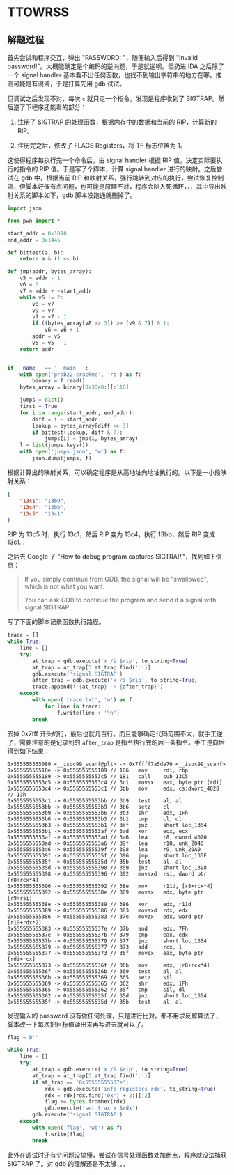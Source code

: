 # TTOWRSS

## 解题过程
首先尝试和程序交互，弹出 "PASSWORD: "，随便输入后得到 "Invalid password!"。大概能确定是个编码的逆向题，于是就逆呗。但扔进 IDA 之后除了一个 signal handler 基本看不出任何函数，也找不到输出字符串的地方在哪。推测可能是有混淆，于是打算先用 gdb 试试。

但调试之后发现不对，每次 `c` 就只走一个指令。发现是程序收到了 SIGTRAP。然后逆了下程序还能看的部分：

1. 注册了 SIGTRAP 的处理函数，根据内存中的数据和当前的 RIP，计算新的 RIP。

2. 注册完之后，修改了 FLAGS Registers，将 TF 标志位置为 1。

这使得程序每执行完一个命令后，由 signal handler 根据 RIP 值，决定实际要执行的指令的 RIP 值。于是写了个脚本，计算 signal handler 进行的映射。之后尝试在 gdb 中，根据当前 RIP 和映射关系，强行跳转到对应的执行，尝试恢复控制流，但脚本好像有点问题，也可能是原理不对，程序会陷入死循环，，，其中导出映射关系的脚本如下，gdb 脚本没跑通就删掉了。

~~~python
import json

from pwn import *

start_addr = 0x1098
end_addr = 0x1445

def bittest(a, b):
    return a & (1 << b)

def jmp(addr, bytes_array):
    v5 = addr - 1
    v6 = 0
    v7 = addr + ~start_addr
    while v6 != 2:
        v8 = v7
        v9 = v7
        v7 = v7 - 1
        if ((bytes_array[v8 >> 3]) >> (v9 & 7)) & 1:
            v6 = v6 + 1
        addr = v5
        v5 = v5 - 1
    return addr


if __name__ == '__main__':
    with open('prob22-crackme', 'rb') as f:
        binary = f.read()
    bytes_array = binary[0x30e0:][:118]

    jumps = dict()
    first = True
    for i in range(start_addr, end_addr):
        diff = i - start_addr
        lookup = bytes_array[diff >> 3]
        if bittest(lookup, diff & 7):
            jumps[i] = jmp(i, bytes_array)
    l = list(jumps.keys())
    with open('jumps.json', 'w') as f:
        json.dump(jumps, f)
~~~

根据计算出的映射关系，可以确定程序是从高地址向地址执行的。以下是一小段映射关系：

~~~json
{
    "13c1": "13b9",
    "13c4": "13bb",
    "13c5": "13c1"
}
~~~

RIP 为 13c5 时，执行 13c1，然后 RIP 变为 13c4，执行 13bb，然后 RIP 变成 13c1...


之后去 Google 了 "How to debug program captures SIGTRAP."，找到如下信息：

> If you simply continue from GDB, the signal will be "swallowed", which is not what you want.
> 
> You can ask GDB to continue the program and send it a signal with signal SIGTRAP.

写了下面的脚本记录函数执行路径。

~~~python
trace = []
while True:
    line = []
    try:
        at_trap = gdb.execute('x /i $rip', to_string=True)
        at_trap = at_trap[3:at_trap.find(':')]
        gdb.execute('signal SIGTRAP')
        after_trap = gdb.execute('x /i $rip', to_string=True)
        trace.append(f'{at_trap} -> {after_trap}')
    except:
        with open('trace.txt', 'w') as f:
            for line in trace:
                f.write(line + '\n')
        break
~~~

去掉 0x7fff 开头的行，最后也就几百行。而且能够确定代码范围不大，就手工逆了，需要注意的是记录到的 `after_trap` 是指令执行完的后一条指令。手工逆向后得到如下结果：

~~~
0x555555555080 <__isoc99_scanf@plt> -> 0x7ffff7a5de70 <__isoc99_scanf>
0x55555555518e -> 0x555555555189 // 186   mov     rdi, rbp
0x555555555189 -> 0x5555555553c5 // 181   call    sub_13C5
0x5555555553c5 -> 0x5555555553c4 // 3c1   movsx   eax, byte ptr [rdi]
0x5555555553c4 -> 0x5555555553c1 // 3bb   mov     edx, cs:dword_4020 // 13h
0x5555555553c1 -> 0x5555555553bb // 3b9   test    al, al
0x5555555553bb -> 0x5555555553b9 // 3b6   setz    cl
0x5555555553b9 -> 0x5555555553b6 // 3b3   shr     edx, 1Fh
0x5555555553b6 -> 0x5555555553b3 // 3b1   cmp     cl, dl
0x5555555553b3 -> 0x5555555553b1 // 3af   jnz     short loc_1354
0x5555555553b1 -> 0x5555555553af // 3ad   xor     ecx, ecx
0x5555555553af -> 0x5555555553ad // 3a6   lea     r8, dword_4020
0x5555555553ad -> 0x5555555553a6 // 39f   lea     r10, unk_2040
0x5555555553a6 -> 0x55555555539f // 398   lea     r9, unk_20A0 
0x55555555539f -> 0x55555555535f // 396   jmp     short loc_135F
0x55555555535f -> 0x55555555535d // 35b   test    al, al
0x55555555535d -> 0x555555555398 // 359   jnz     short loc_1398
0x555555555398 -> 0x555555555396 // 392   movsxd  rsi, dword ptr [r8+rcx*4]
0x555555555396 -> 0x555555555392 // 38e   mov     r11d, [r8+rcx*4]
0x555555555392 -> 0x55555555538e // 389   movsx   edx, byte ptr [r9+rsi]
0x55555555538e -> 0x555555555389 // 386   xor     edx, r11d
0x555555555389 -> 0x555555555386 // 383   movsxd  rdx, edx
0x555555555386 -> 0x555555555383 // 37e   movzx   edx, word ptr [r10+rdx*2]
0x555555555383 -> 0x55555555537e // 37b   and     edx, 7Fh
0x55555555537e -> 0x55555555537b // 379   cmp     eax, edx
0x55555555537b -> 0x555555555379 // 377   jnz     short loc_1354
0x555555555379 -> 0x555555555377 // 373   add     rcx, 1
0x555555555377 -> 0x555555555373 // 36f   movsx   eax, byte ptr [rdi+rcx]
0x555555555373 -> 0x55555555536f // 36b   mov     edx, [r8+rcx*4]
0x55555555536f -> 0x55555555536b // 369   test    al, al
0x55555555536b -> 0x555555555369 // 365   setz    sil
0x555555555369 -> 0x555555555365 // 362   shr     edx, 1Fh
0x555555555365 -> 0x555555555362 // 35f   cmp     sil, dl
0x555555555362 -> 0x55555555535f // 35d   jnz     short loc_1354
0x55555555535f -> 0x55555555535d // 35b   test    al, al
~~~

发现输入的 password 没有做任何处理，只是进行比对。都不用求反解算法了，脚本改一下每次把目标值读出来再写进去就可以了。

~~~python
flag = b''

while True:
    line = []
    try:
        at_trap = gdb.execute('x /i $rip', to_string=True)
        at_trap = at_trap[3:at_trap.find(':')]
        if at_trap == '0x55555555537e':
            rdx = gdb.execute('info registers rdx', to_string=True)
            rdx = rdx[rdx.find('0x') + 2:][:2]
            flag += bytes.fromhex(rdx)
            gdb.execute('set $rax = $rdx')
        gdb.execute('signal SIGTRAP')
    except:
        with open('flag', 'wb') as f:
            f.write(flag)
        break
~~~

此外在调试时还有个问题没搞懂，尝试在信号处理函数处加断点，程序就没法捕获 SIGTRAP 了。对 gdb 的理解还是不太够，，，

